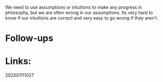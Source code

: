 We need to use assumptions or intuitions to make any progress in philosophy, but we are often wrong in our assumptions. Its very hard to know if our intuitions are correct and very easy to go wrong if they aren't.


# Follow-ups


# Links: 



202501111027
